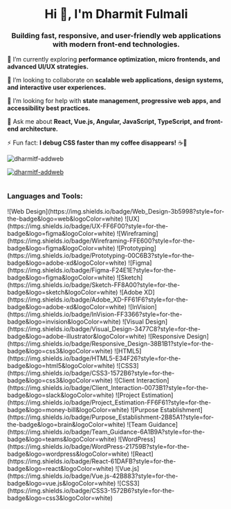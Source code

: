 <h1 align="center">Hi 👋, I'm Dharmit Fulmali</h1>
<h3 align="center"> Building fast, responsive, and user-friendly web applications with modern front-end technologies.</h3>

🌱 I’m currently exploring **performance optimization, micro frontends, and advanced UI/UX strategies.**  

👯 I’m looking to collaborate on **scalable web applications, design systems, and interactive user experiences.**  

🤝 I’m looking for help with **state management, progressive web apps, and accessibility best practices.**  

💬 Ask me about **React, Vue.js, Angular, JavaScript, TypeScript, and front-end architecture.**  

⚡ Fun fact: **I debug CSS faster than my coffee disappears!** ☕🚀 

<p align="left"> <img src="https://komarev.com/ghpvc/?username=dharmitf-addweb&label=Profile%20views&color=0e75b6&style=flat" alt="dharmitf-addweb" /> </p>

<p align="left"> <a href="https://github.com/ryo-ma/github-profile-trophy"><img src="https://github-profile-trophy.vercel.app/?username=dharmitf-addweb" alt="dharmitf-addweb" /></a> </p>

<p align="left"> <a href="https://twitter.com/" target="blank"><img src="https://img.shields.io/twitter/follow/?logo=twitter&style=for-the-badge" alt="" /></a> </p> 

<h3 align="left">Languages and Tools:</h3>
![Web Design](https://img.shields.io/badge/Web_Design-3b5998?style=for-the-badge&logo=web&logoColor=white) ![UX](https://img.shields.io/badge/UX-FF6F00?style=for-the-badge&logo=figma&logoColor=white) ![Wireframing](https://img.shields.io/badge/Wireframing-FFE600?style=for-the-badge&logo=figma&logoColor=white) ![Prototyping](https://img.shields.io/badge/Prototyping-00C6B3?style=for-the-badge&logo=adobe-xd&logoColor=white) ![Figma](https://img.shields.io/badge/Figma-F24E1E?style=for-the-badge&logo=figma&logoColor=white) ![Sketch](https://img.shields.io/badge/Sketch-FF8A00?style=for-the-badge&logo=sketch&logoColor=white) ![Adobe XD](https://img.shields.io/badge/Adobe_XD-FF61F6?style=for-the-badge&logo=adobe-xd&logoColor=white) ![InVision](https://img.shields.io/badge/InVision-FF3366?style=for-the-badge&logo=invision&logoColor=white) ![Visual Design](https://img.shields.io/badge/Visual_Design-3477C8?style=for-the-badge&logo=adobe-illustrator&logoColor=white) ![Responsive Design](https://img.shields.io/badge/Responsive_Design-38B1B1?style=for-the-badge&logo=css3&logoColor=white) ![HTML5](https://img.shields.io/badge/HTML5-E34F26?style=for-the-badge&logo=html5&logoColor=white) ![CSS3](https://img.shields.io/badge/CSS3-1572B6?style=for-the-badge&logo=css3&logoColor=white) ![Client Interaction](https://img.shields.io/badge/Client_Interaction-0073B1?style=for-the-badge&logo=slack&logoColor=white) ![Project Estimation](https://img.shields.io/badge/Project_Estimation-FF6F61?style=for-the-badge&logo=money-bill&logoColor=white) ![Purpose Establishment](https://img.shields.io/badge/Purpose_Establishment-2B85A1?style=for-the-badge&logo=brain&logoColor=white) ![Team Guidance](https://img.shields.io/badge/Team_Guidance-6A1B9A?style=for-the-badge&logo=teams&logoColor=white) ![WordPress](https://img.shields.io/badge/WordPress-21759B?style=for-the-badge&logo=wordpress&logoColor=white) ![React](https://img.shields.io/badge/React-61DAFB?style=for-the-badge&logo=react&logoColor=white) ![Vue.js](https://img.shields.io/badge/Vue.js-42B883?style=for-the-badge&logo=vue.js&logoColor=white) ![CSS3](https://img.shields.io/badge/CSS3-1572B6?style=for-the-badge&logo=css3&logoColor=white) 

